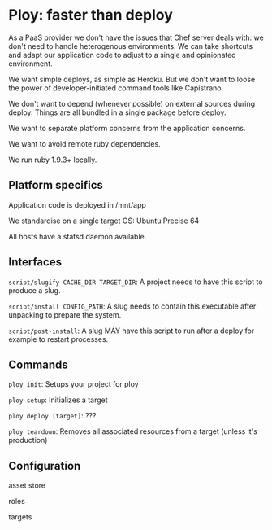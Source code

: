 Ploy: faster than deploy
========================

As a PaaS provider we don't have the issues that Chef server deals with:
we don't need to handle heterogenous environments. We can take shortcuts
and adapt our application code to adjust to a single and opinionated
environment.

We want simple deploys, as simple as Heroku. But we don't want to loose
the power of developer-initiated command tools like Capistrano.

We don't want to depend (whenever possible) on external sources during
deploy. Things are all bundled in a single package before deploy.

We want to separate platform concerns from the application concerns.

We want to avoid remote ruby dependencies.

We run ruby 1.9.3+ locally.

Platform specifics
------------------

Application code is deployed in /mnt/app

We standardise on a single target OS: Ubuntu Precise 64

All hosts have a statsd daemon available.

Interfaces
----------

`script/slugify CACHE_DIR TARGET_DIR`: A project needs to have this script
to produce a slug.

`script/install CONFIG_PATH`: A slug needs to contain this
executable after unpacking to prepare the system.

`script/post-install`: A slug MAY have this script to run after a deploy
for example to restart processes.

Commands
--------

`ploy init`: Setups your project for ploy

`ploy setup`: Initializes a target

`ploy deploy [target]`: ???

`ploy teardown`: Removes all associated resources from a target (unless
it's production)


Configuration
-------------

  asset store

  roles

  targets


